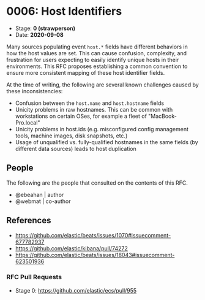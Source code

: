 # 0006: Host Identifiers
<!-- Leave this ID at 0000. The ECS team will assign a unique, contiguous RFC number upon merging the initial stage of this RFC. -->

- Stage: **0 (strawperson)** <!-- Update to reflect target stage. See https://elastic.github.io/ecs/stages.html -->
- Date: **2020-09-08** <!-- The ECS team sets this date at merge time. This is the date of the latest stage advancement. -->

<!--
As you work on your RFC, use the "Stage N" comments to guide you in what you should focus on, for the stage you're targeting.
Feel free to remove these comments as you go along.
-->

<!--
Stage 0: Provide a high level summary of the premise of these changes. Briefly describe the nature, purpose, and impact of the changes. ~2-5 sentences.
-->

Many sources populating event `host.*` fields have different behaviors in how the host values are set. This can cause confusion, complexity, and frustration for users expecting to easily identify unique hosts in their environments. This RFC proposes establishing a common convention to ensure more consistent mapping of these host identifier fields.

At the time of writing, the following are several known challenges caused by these inconsistencies:

* Confusion between the `host.name` and `host.hostname` fields
* Unicity problems in raw hostnames. This can be common with workstations on certain OSes, for example a fleet of "MacBook-Pro.local"
* Unicity problems in host.ids (e.g. misconfigured config management tools, machine images, disk snapshots, etc.)
* Usage of unqualified vs. fully-qualified hostnames in the same fields (by different data sources) leads to host duplication

## People

The following are the people that consulted on the contents of this RFC.

* @ebeahan | author
* @webmat | co-author

<!--
Who will be or has consulted on the contents of this RFC? Identify authorship and sponsorship, and optionally identify the nature of involvement of others. Link to GitHub aliases where possible. This list will likely change or grow stage after stage.

e.g.:

* @Yasmina | author
* @Monique | sponsor
* @EunJung | subject matter expert
* @JaneDoe | grammar, spelling, prose
* @Mariana
-->


## References

<!-- Insert any links appropriate to this RFC in this section. -->
* https://github.com/elastic/beats/issues/1070#issuecomment-677782937
* https://github.com/elastic/kibana/pull/74272
* https://github.com/elastic/beats/issues/18043#issuecomment-623501936

### RFC Pull Requests

<!-- An RFC should link to the PRs for each of it stage advancements. -->

* Stage 0: https://github.com/elastic/ecs/pull/955

<!--
* Stage 1: https://github.com/elastic/ecs/pull/NNN
...
-->
